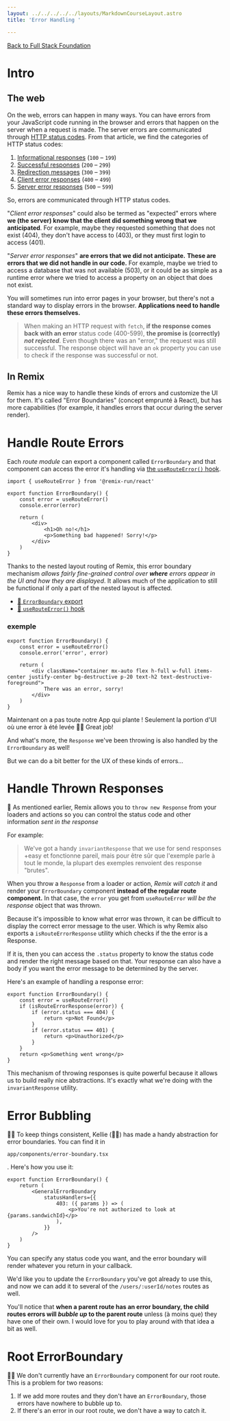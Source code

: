 ```yaml
---
layout: ../../../../../layouts/MarkdownCourseLayout.astro
title: 'Error Handling '

---
```


[Back to Full Stack Foundation](/posts/workshop-resume/epic-web-dev/fullstack-foundations)

# Intro

## The web

On the web, errors can happen in many ways. You can have errors from your JavaScript code running in the browser and errors that happen on the server when a request is made. The server errors are communicated through [HTTP status codes](https://developer.mozilla.org/en-US/docs/Web/HTTP/Status). From that article, we find the categories of HTTP status codes:

1. [Informational responses](https://developer.mozilla.org/en-US/docs/Web/HTTP/Status#information_responses) (`100` – `199`)
2. [Successful responses](https://developer.mozilla.org/en-US/docs/Web/HTTP/Status#successful_responses) (`200` – `299`)
3. [Redirection messages](https://developer.mozilla.org/en-US/docs/Web/HTTP/Status#redirection_messages) (`300` – `399`)
4. [Client error responses](https://developer.mozilla.org/en-US/docs/Web/HTTP/Status#client_error_responses) (`400` – `499`)
5. [Server error responses](https://developer.mozilla.org/en-US/docs/Web/HTTP/Status#server_error_responses) (`500` – `599`)

So, errors are communicated through HTTP status codes.

"*Client error responses*" could also be termed as "expected" errors where **we (the server) know that the client did something wrong that we anticipated**. For example, maybe they requested something that does not exist (404), they don't have access to (403), or they must first login to access (401).

"*Server error responses*" **are errors that we did not anticipate.** **These are errors that we did not handle in our code.** For example, maybe we tried to access a database that was not available (503), or it could be as simple as a runtime error where we tried to access a property on an object that does not exist.

You will sometimes run into error pages in your browser, but there's not a standard way to display errors in the browser. **Applications need to handle these errors themselves.**

> When making an HTTP request with `fetch`, **if the response comes back with an error** status code (400-599), **the promise is (correctly) *not rejected***. Even though there was an "error," the request was still successful. The response object will have an `ok` property you can use to check if the response was successful or not.
> 

## In Remix

Remix has a nice way to handle these kinds of errors and customize the UI for them. It's called "Error Boundaries" (concept emprunté à React), but has more capabilities (for example, it handles errors that occur during the server render).

# Handle Route Errors

Each *route module* can export a component called `ErrorBoundary` and that component can access the error it's handling via [the `useRouteError()` hook](https://remix.run/docs/en/main/hooks/use-route-error).

```tsx
import { useRouteError } from '@remix-run/react'

export function ErrorBoundary() {
	const error = useRouteError()
	console.error(error)

	return (
		<div>
			<h1>Oh no!</h1>
			<p>Something bad happened! Sorry!</p>
		</div>
	)
}
```
Thanks to the nested layout routing of Remix, this error boundary mechanism *allows fairly fine-grained control over **where** errors appear in the UI and how they are displayed*. It allows much of the application to still be functional if only a part of the nested layout is affected.

- [📜 `ErrorBoundary` export](https://remix.run/docs/en/main/route/error-boundary-v2)
- [📜 `useRouteError()` hook](https://remix.run/docs/en/main/hooks/use-route-error)

### exemple

```tsx
export function ErrorBoundary() {
	const error = useRouteError()
	console.error('error', error)

	return (
		<div className="container mx-auto flex h-full w-full items-center justify-center bg-destructive p-20 text-h2 text-destructive-foreground">
			There was an error, sorry!
		</div>
	)
}
```

Maintenant on a pas toute notre App qui plante ! Seulement la portion d'UI où une error à été levée 👨‍💼 Great job!

And what's more, the `Response` we've been throwing is also handled by the `ErrorBoundary` as well! 

But we can do a bit better for the UX of these kinds of errors...


# Handle Thrown Responses
🦉 As mentioned earlier, Remix allows you to `throw new Response` from your loaders and actions so you can control the status code and other information *sent in the response*

 For example:


> We've got a handy `invariantResponse` that we use for send responses +easy et fonctionne pareil, mais pour être sûr que l'exemple parle à tout le monde, la plupart des exemples renvoient des response "brutes".

When you throw a `Response` from a loader or action, *Remix will catch it* and render your `ErrorBoundary` component **instead of the regular route component.**
In that case, the `error` you get from `useRouteError` *will be the response* object that was thrown.

Because it's impossible to know what error was thrown, it can be difficult to display the correct error message to the user. Which is why Remix also exports a `isRouteErrorResponse` utility which checks if the the error is a Response. 

If it is, then you can access the `.status` property to know the status code and render the right message based on that. Your response can also have a body if you want the error message to be determined by the server.

Here's an example of handling a response error:

```tsx
export function ErrorBoundary() {
	const error = useRouteError()
	if (isRouteErrorResponse(error)) {
		if (error.status === 404) {
			return <p>Not Found</p>
		}
		if (error.status === 401) {
			return <p>Unauthorized</p>
		}
	}
	return <p>Something went wrong</p>
}
```
This mechanism of throwing responses is quite powerful because it allows us to build really nice abstractions. It's exactly what we're doing with the `invariantResponse` utility. 

# Error Bubbling
👨‍💼 To keep things consistent, Kellie (🧝‍♂️) has made a handy abstraction for error boundaries. You can find it in 

`app/components/error-boundary.tsx`

. Here's how you use it:


```tsx
export function ErrorBoundary() {
	return (
		<GeneralErrorBoundary
			statusHandlers={{
				403: ({ params }) => (
					<p>You're not authorized to look at {params.sandwichId}</p>
				),
			}}
		/>
	)
}
```

You can specify any status code you want, and the error boundary will render whatever you return in your callback.

We'd like you to update the `ErrorBoundary` you've got already to use this, and now we can add it to several of the `/users/:userId/notes` routes as well.

You'll notice that **when a parent route has an error boundary, the child routes errors will *bubble up* to the parent route** unless (à moins que) they have one of their own. I would love for you to play around with that idea a bit as well.

# Root ErrorBoundary

👨‍💼 We don't currently have an `ErrorBoundary` component for our root route. This is a problem for two reasons:

1. If we add more routes and they don't have an `ErrorBoundary`, those errors have nowhere to bubble up to.
2. If there's an error in our root route, we don't have a way to catch it.
